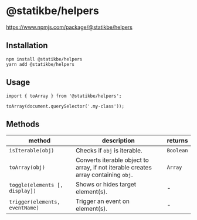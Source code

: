 # @statikbe/helpers

https://www.npmjs.com/package/@statikbe/helpers

## Installation

```
npm install @statikbe/helpers
yarn add @statikbe/helpers
```

## Usage

```
import { toArray } from '@statikbe/helpers';

toArray(document.querySelector('.my-class'));
```

## Methods

| method | description | returns |
| --- | --- | --- |
| `isIterable(obj)` | Checks if `obj` is iterable. | `Boolean` |
| `toArray(obj)` | Converts iterable object to array, if not iterable creates array containing `obj`. | `Array` |
| `toggle(elements [, display])` | Shows or hides target element(s). | - |
| `trigger(elements, eventName)` | Trigger an event on element(s). | - |